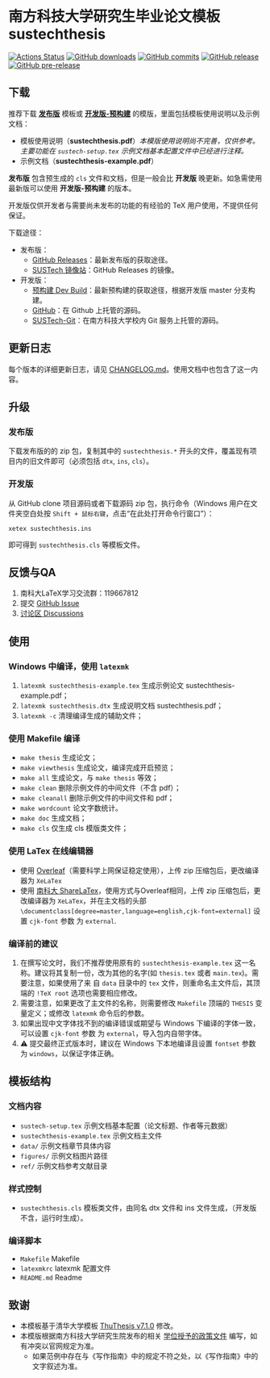 # 南方科技大学研究生毕业论文模板 sustechthesis

[![Actions Status](https://github.com/SUSTech-CRA/sustech-master-thesis/actions/workflows/verify-compile.yml/badge.svg)](https://github.com/SUSTech-CRA/sustech-master-thesis/actions/workflows/verify-compile.yml)
[![GitHub downloads](https://img.shields.io/github/downloads/SUSTech-CRA/sustech-master-thesis/total)](https://github.com/SUSTech-CRA/sustech-master-thesis/releases)
[![GitHub commits](https://img.shields.io/github/commits-since/SUSTech-CRA/sustech-master-thesis/latest)](https://github.com/SUSTech-CRA/sustech-master-thesis/commits/master)
[![GitHub release](https://img.shields.io/github/v/release/SUSTech-CRA/sustech-master-thesis?&label=%E5%8F%91%E5%B8%83%E7%89%88)](https://github.com/SUSTech-CRA/sustech-master-thesis/releases/latest)
[![GitHub pre-release](https://img.shields.io/github/v/release/SUSTech-CRA/sustech-master-thesis?include_prereleases&label=%E5%BC%80%E5%8F%91%E7%89%88-%E9%A2%84%E6%9E%84%E5%BB%BA)](https://github.com/SUSTech-CRA/sustech-master-thesis/releases/tag/dev-latest)

## 下载

推荐下载 **[发布版](https://github.com/SUSTech-CRA/sustech-master-thesis/releases/latest)** 模板或 **[开发版-预构建](https://github.com/SUSTech-CRA/sustech-master-thesis/releases/tag/dev-latest)** 的模版，里面包括模板使用说明以及示例文档：

* 模板使用说明（**sustechthesis.pdf**）*本模版使用说明尚不完善，仅供参考。主要功能在 `sustech-setup.tex` 示例文档基本配置文件中已经进行注释。*
* 示例文档（**sustechthesis-example.pdf**）

**发布版** 包含预生成的 `cls` 文件和文档，但是一般会比 **开发版** 晚更新。如急需使用最新版可以使用 **开发版-预构建** 的版本。

开发版仅供开发者与需要尚未发布的功能的有经验的 TeX 用户使用，不提供任何保证。

下载途径：

* 发布版：
  * [GitHub Releases](https://github.com/SUSTech-CRA/sustech-master-thesis/releases/latest)：最新发布版的获取途径。
  * [SUSTech 镜像站](https://mirrors.sustech.edu.cn/github-release/SUSTech-CRA/sustech-master-thesis/)：GitHub Releases 的镜像。
* 开发版：
  * [预构建 Dev Build](https://github.com/SUSTech-CRA/sustech-master-thesis/releases/tag/dev-latest)：最新预构建的获取途径，根据开发版 master 分支构建。
  * [GitHub](https://github.com/SUSTech-CRA/sustech-master-thesis)：在 Github 上托管的源码。
  * [SUSTech-Git](https://mirrors.sustech.edu.cn/git/liziwl/sustech-master-thesis)：在南方科技大学校内 Git 服务上托管的源码。

## 更新日志

每个版本的详细更新日志，请见 [CHANGELOG.md](CHANGELOG.md)。使用文档中也包含了这一内容。

## 升级
### 发布版

下载发布版的的 zip 包，复制其中的 `sustechthesis.*` 开头的文件，覆盖现有项目内的旧文件即可（必须包括 `dtx`, `ins`, `cls`）。

### 开发版

从 GitHub clone 项目源码或者下载源码 zip 包，执行命令（Windows 用户在文件夹空白处按 `Shift + 鼠标右键`，点击“在此处打开命令行窗口”）：

```shell
xetex sustechthesis.ins
```

即可得到 `sustechthesis.cls` 等模板文件。

## 反馈与QA

1. 南科大LaTeX学习交流群：119667812
2. 提交 [GitHub Issue](https://github.com/SUSTech-CRA/sustech-master-thesis/issues/new/choose)
3. [讨论区 Discussions](https://github.com/SUSTech-CRA/sustech-master-thesis/discussions)

## 使用
### Windows 中编译，使用 `latexmk`
1. `latexmk sustechthesis-example.tex` 生成示例论文 sustechthesis-example.pdf；
2. `latexmk sustechthesis.dtx` 生成说明文档 sustechthesis.pdf；
3. `latexmk -c` 清理编译生成的辅助文件；

### 使用 Makefile 编译
* `make thesis`     生成论文；
* `make viewthesis` 生成论文，编译完成开启预览；
* `make all`        生成论文，与 `make thesis` 等效；
* `make clean`      删除示例文件的中间文件（不含 pdf）；
* `make cleanall`   删除示例文件的中间文件和 pdf；
* `make wordcount`  论文字数统计。
* `make doc`     生成文档；
* `make cls`        仅生成 cls 模版类文件；

### 使用 LaTex 在线编辑器
* 使用 [Overleaf](https://www.overleaf.com/)（需要科学上网保证稳定使用），上传 zip 压缩包后，更改编译器为 `XeLaTex`
* 使用 [南科大 ShareLaTex](https://sharelatex.cra.moe/)，使用方式与Overleaf相同，上传 zip 压缩包后，更改编译器为 `XeLaTex`，并在主文档的头部 `\documentclass[degree=master,language=english,cjk-font=external]` 设置 `cjk-font` 参数 为 `external`.


### 编译前的建议

1. 在撰写论文时，我们不推荐使用原有的 `sustechthesis-example.tex` 这一名称。建议将其复制一份，改为其他的名字(如 `thesis.tex` 或者 `main.tex`)。需要注意，如果使用了来 自 `data` 目录中的 `tex` 文件，则重命名主文件后，其顶端的 `!TeX root` 选项也需要相应修改。
2. 需要注意，如果更改了主文件的名称，则需要修改 `Makefile` 顶端的 `THESIS` 变量定义；或修改 `latexmk` 命令后的参数。
3. 如果出现中文字体找不到的编译错误或期望与 Windows 下编译的字体一致，可以设置 `cjk-font` 参数 为 `external`，导入包内自带字体。
4. ⚠️ 提交最终正式版本时，建议在 Windows 下本地编译且设置 `fontset` 参数 为 `windows`，以保证字体正确。

## 模板结构

### 文档内容
* `sustech-setup.tex` 示例文档基本配置（论文标题、作者等元数据）
* `sustechthesis-example.tex` 示例文档主文件
* `data/` 示例文档章节具体内容
* `figures/` 示例文档图片路径
* `ref/` 示例文档参考文献目录

### 样式控制
* `sustechthesis.cls` 模板类文件，由同名 dtx 文件和 ins 文件生成，（开发版不含，运行时生成）。

### 编译脚本
* `Makefile` Makefile
* `latexmkrc` latexmk 配置文件
* `README.md` Readme

## 致谢

* 本模板基于清华大学模板 [ThuThesis v7.1.0](https://github.com/tuna/thuthesis/releases/tag/v7.1.0) 修改。
* 本模版根据南方科技大学研究生院发布的相关 [学位授予的政策文件](https://gs.sustech.edu.cn/xueweishouyuzhengce) 编写，如有冲突以官网规定为准。
  * 如果范例中存在与《写作指南》中的规定不符之处，以《写作指南》中的文字叙述为准。
